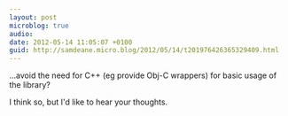 ```yaml
---
layout: post
microblog: true
audio: 
date: 2012-05-14 11:05:07 +0100
guid: http://samdeane.micro.blog/2012/05/14/t201976426365329409.html
---
```

...avoid the need for C++ (eg provide Obj-C wrappers) for basic usage of the library?

I think so, but I'd like to hear your thoughts.
